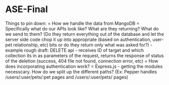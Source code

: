 # ASE-Final

Things to pin down:
 = How we handle the data from MangoDB
    = Specifically what do our APIs look like? What are they returning? What do we send to them? (Do they return everything out of the database and let the server side code chop it up into appropriate (based on authentication, user-pet relationship, etc) bits or do they return only what was asked for?)
    - example rough draft: DELETE api - receives ID of target and which collection its in as parameters of the request, returns the response of status of the deletion (success, 404 file not found, connection error, etc)
   = How does incorporating authentication work?
 = Express.js - getting the modules necesscary. How do we split up the different paths? (Ex: Pepper handles /users/:user/pets/:pet pages and /users/:user/pets/ pages)
 
